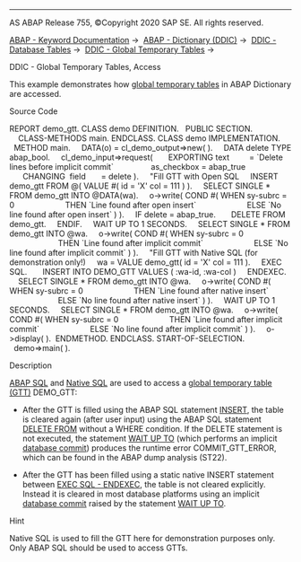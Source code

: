   

* * *

AS ABAP Release 755, ©Copyright 2020 SAP SE. All rights reserved.

[ABAP - Keyword Documentation](https://help.sap.com/doc/abapdocu_755_index_htm/7.55/en-US/abenabap.htm) →  [ABAP - Dictionary (DDIC)](https://help.sap.com/doc/abapdocu_755_index_htm/7.55/en-US/abenabap_dictionary.htm) →  [DDIC - Database Tables](https://help.sap.com/doc/abapdocu_755_index_htm/7.55/en-US/abenddic_database_tables.htm) →  [DDIC - Global Temporary Tables](https://help.sap.com/doc/abapdocu_755_index_htm/7.55/en-US/abenddic_database_tables_gtt.htm) → 

DDIC - Global Temporary Tables, Access

This example demonstrates how [global temporary tables](https://help.sap.com/doc/abapdocu_755_index_htm/7.55/en-US/abenddic_database_tables_gtt.htm) in ABAP Dictionary are accessed.

Source Code

REPORT demo\_gtt.
CLASS demo DEFINITION.
  PUBLIC SECTION.
    CLASS-METHODS main.
ENDCLASS.
CLASS demo IMPLEMENTATION.
  METHOD main.
    DATA(o) = cl\_demo\_output=>new( ).
    DATA delete TYPE abap\_bool.
    cl\_demo\_input=>request(
      EXPORTING text         = \`Delete lines before implicit commit\`
                as\_checkbox = abap\_true
      CHANGING  field       = delete ).
    "Fill GTT with Open SQL
    INSERT demo\_gtt FROM @( VALUE #( id = 'X' col = 111 ) ).
    SELECT SINGLE \* FROM demo\_gtt INTO @DATA(wa).
    o->write( COND #( WHEN sy-subrc = 0
                      THEN \`Line found after open insert\`
                      ELSE \`No line found after open insert\` ) ).
    IF delete = abap\_true.
      DELETE FROM demo\_gtt.
    ENDIF.
    WAIT UP TO 1 SECONDS.
    SELECT SINGLE \* FROM demo\_gtt INTO @wa.
    o->write( COND #( WHEN sy-subrc = 0
                      THEN \`Line found after implicit commit\`
                      ELSE \`No line found after implicit commit\` ) ).
    "Fill GTT with Native SQL (for demonstration only!)
    wa = VALUE demo\_gtt( id = 'X' col = 111 ).
    EXEC SQL.
      INSERT INTO DEMO\_GTT VALUES ( :wa-id, :wa-col )
    ENDEXEC.
    SELECT SINGLE \* FROM demo\_gtt INTO @wa.
    o->write( COND #( WHEN sy-subrc = 0
                      THEN \`Line found after native insert\`
                      ELSE \`No line found after native insert\` ) ).
    WAIT UP TO 1 SECONDS.
    SELECT SINGLE \* FROM demo\_gtt INTO @wa.
    o->write( COND #( WHEN sy-subrc = 0
                      THEN \`Line found after implicit commit\`
                      ELSE \`No line found after implicit commit\` ) ).
    o->display( ).  ENDMETHOD.
ENDCLASS.
START-OF-SELECTION.
  demo=>main( ).

Description

[ABAP SQL](https://help.sap.com/doc/abapdocu_755_index_htm/7.55/en-US/abenabap_sql_glosry.htm "Glossary Entry") and [Native SQL](https://help.sap.com/doc/abapdocu_755_index_htm/7.55/en-US/abennative_sql_glosry.htm "Glossary Entry") are used to access a [global temporary table (GTT)](https://help.sap.com/doc/abapdocu_755_index_htm/7.55/en-US/abenglobal_temporary_table_glosry.htm "Glossary Entry") DEMO\_GTT:

-   After the GTT is filled using the ABAP SQL statement [INSERT](https://help.sap.com/doc/abapdocu_755_index_htm/7.55/en-US/abapinsert_dbtab.htm), the table is cleared again (after user input) using the ABAP SQL statement [DELETE FROM](https://help.sap.com/doc/abapdocu_755_index_htm/7.55/en-US/abapdelete_dbtab.htm) without a WHERE condition. If the DELETE statement is not executed, the statement [WAIT UP TO](https://help.sap.com/doc/abapdocu_755_index_htm/7.55/en-US/abapwait_up_to.htm) (which performs an implicit [database commit](https://help.sap.com/doc/abapdocu_755_index_htm/7.55/en-US/abendatabase_commit_glosry.htm "Glossary Entry")) produces the runtime error COMMIT\_GTT\_ERROR, which can be found in the ABAP dump analysis (ST22).

-   After the GTT has been filled using a static native INSERT statement between [EXEC SQL - ENDEXEC](https://help.sap.com/doc/abapdocu_755_index_htm/7.55/en-US/abapexec.htm), the table is not cleared explicitly. Instead it is cleared in most database platforms using an implicit [database commit](https://help.sap.com/doc/abapdocu_755_index_htm/7.55/en-US/abendatabase_commit_glosry.htm "Glossary Entry") raised by the statement [WAIT UP TO](https://help.sap.com/doc/abapdocu_755_index_htm/7.55/en-US/abapwait_up_to.htm).

Hint

Native SQL is used to fill the GTT here for demonstration purposes only. Only ABAP SQL should be used to access GTTs.